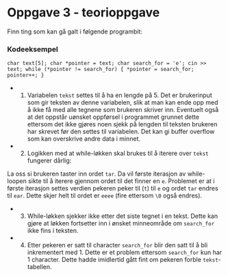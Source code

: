 # Oppgave 3 - teorioppgave
Finn ting som kan gå galt i følgende programbit:

### Kodeeksempel
`char text[5];
char *pointer = text;
char search_for = 'e';
cin >> text;
while (*pointer != search_for) {
  *pointer = search_for;
  pointer++;
}`

 - 1. Variabelen `tekst` settes til å ha en lengde på 5. Det er brukerinput som gir teksten av denne variabelen, slik at man kan ende opp med å ikke få med alle tegnene som brukeren skriver inn. Eventuelt også at det oppstår uønsket oppførsel i programmet grunnet dette ettersom det ikke gjøres noen sjekk på lengden til teksten brukeren har skrevet før den settes til variabelen. Det kan gi buffer overflow som kan overskrive andre data i minnet.
 
  - 2. Logikken med at while-løkken skal brukes til å iterere over `tekst` fungerer dårlig:
  
La oss si brukeren taster inn ordet `tar`.
Da vil første iterasjon av while-loopen sikte til å iterere gjennom ordet til det finner en `e`. Problemet er at i første iterasjon settes verdien pekeren peker til (`t`) til `e` og ordet `tar` endres til `ear`. Dette skjer helt til ordet er `eeee` (fire ettersom `\0` også endres).

 - 3. While-løkken sjekker ikke etter det siste tegnet i en tekst. Dette kan gjøre at løkken fortsetter inn i ønsket minneområde om `search_for` ikke fins i teksten.

 - 4. Etter pekeren er satt til character `search_for` blir den satt til å bli inkrementert med 1. Dette er et problem ettersom `search_for` kun har 1 character. Dette hadde imidlertid gått fint om pekeren forble `tekst`-tabellen. 
